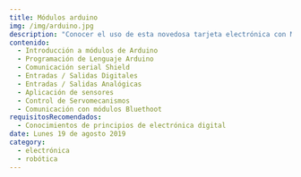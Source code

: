 ```yaml
---
title: Módulos arduino
img: /img/arduino.jpg
description: "Conocer el uso de esta novedosa tarjeta electrónica con Microcontroladores, y aplicable con sistemas robóticos, de telecomunicación, industriales, instrumentación automatizada."
contenido:
  - Introducción a módulos de Arduino
  - Programación de Lenguaje Arduino
  - Comunicación serial Shield
  - Entradas / Salidas Digitales
  - Entradas / Salidas Analógicas
  - Aplicación de sensores
  - Control de Servomecanismos
  - Comunicación con módulos Bluethoot
requisitosRecomendados:
  - Conocimientos de principios de electrónica digital
date: Lunes 19 de agosto 2019
category:
  - electrónica
  - robótica
---
```


